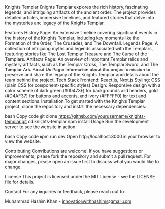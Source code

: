Knights Templar
Knights Templar explores the rich history, fascinating legends, and intriguing artifacts of the ancient order. The project provides detailed articles, immersive timelines, and featured stories that delve into the mysteries and legacy of the Knights Templar.

Features
History Page: An extensive timeline covering significant events in the history of the Knights Templar, including key moments like the Formation of the Order, The Crusades, and The Downfall.
Legends Page: A collection of intriguing myths and legends associated with the Templars, featuring stories like The Lost Templar Treasure and The Curse of the Templars.
Artifacts Page: An overview of important Templar relics and mystery artifacts, such as the Templar Cross, The Templar Sword, and The Templar Ark.
About Us Page: Information about the project's mission to preserve and share the legacy of the Knights Templar and details about the team behind the project.
Tech Stack
Frontend: React.js, Next.js
Styling: CSS (plain CSS for component-specific styles)
Design: Responsive design with a color scheme of dark green (#00473E) for backgrounds and headers, gold (#D4AF37) for buttons and accents, and ivory (#FFFFF0) for text and content sections.
Installation
To get started with the Knights Templar project, clone the repository and install the necessary dependencies:

bash
Copy code
git clone https://github.com/yourusername/knights-templar.git
cd knights-templar
npm install
Usage
Run the development server to see the website in action:

bash
Copy code
npm run dev
Open http://localhost:3000 in your browser to view the website.

Contributing
Contributions are welcome! If you have suggestions or improvements, please fork the repository and submit a pull request. For major changes, please open an issue first to discuss what you would like to change.

License
This project is licensed under the MIT License - see the LICENSE file for details.

Contact
For any inquiries or feedback, please reach out to:

Muhammad Hashim Khan - innovationwithhashim@gmail.com
